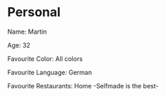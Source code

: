 # Personal

Name: Martin

Age: 32 

Favourite Color: All colors

Favourite Language: German 

Favourite Restaurants: Home -Selfmade is the best- 
